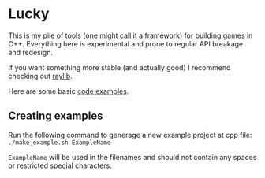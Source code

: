 # Lucky
This is my pile of tools (one might call it a framework) for building games in C++. Everything here is experimental and prone to regular API breakage and redesign.

If you want something more stable (and actually good) I recommend checking out [raylib](www.raylib.com).

Here are some basic [code examples](Source/Examples/).

## Creating examples
Run the following command to generage a new example project at cpp file:
`./make_example.sh ExampleName`

`ExampleName` will be used in the filenames and should not contain any spaces or restricted special characters.
